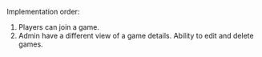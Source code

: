 Implementation order:
1. Players can join a game.
2. Admin have a different view of a game details. Ability to edit and delete games.